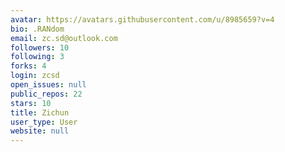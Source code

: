 ```yaml
---
avatar: https://avatars.githubusercontent.com/u/8985659?v=4
bio: .RANdom
email: zc.sd@outlook.com
followers: 10
following: 3
forks: 4
login: zcsd
open_issues: null
public_repos: 22
stars: 10
title: Zichun
user_type: User
website: null
---
```

